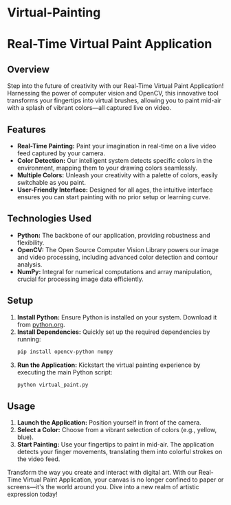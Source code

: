 # Virtual-Painting
# Real-Time Virtual Paint Application

## Overview
Step into the future of creativity with our Real-Time Virtual Paint Application! Harnessing the power of computer vision and OpenCV, this innovative tool transforms your fingertips into virtual brushes, allowing you to paint mid-air with a splash of vibrant colors—all captured live on video.

## Features
- **Real-Time Painting:** Paint your imagination in real-time on a live video feed captured by your camera.
- **Color Detection:** Our intelligent system detects specific colors in the environment, mapping them to your drawing colors seamlessly.
- **Multiple Colors:** Unleash your creativity with a palette of colors, easily switchable as you paint.
- **User-Friendly Interface:** Designed for all ages, the intuitive interface ensures you can start painting with no prior setup or learning curve.

## Technologies Used
- **Python:** The backbone of our application, providing robustness and flexibility.
- **OpenCV:** The Open Source Computer Vision Library powers our image and video processing, including advanced color detection and contour analysis.
- **NumPy:** Integral for numerical computations and array manipulation, crucial for processing image data efficiently.

## Setup
1. **Install Python:** Ensure Python is installed on your system. Download it from [python.org](https://www.python.org/).
2. **Install Dependencies:** Quickly set up the required dependencies by running:
    ```bash
    pip install opencv-python numpy
    ```
3. **Run the Application:** Kickstart the virtual painting experience by executing the main Python script:
    ```bash
    python virtual_paint.py
    ```

## Usage
1. **Launch the Application:** Position yourself in front of the camera.
2. **Select a Color:** Choose from a vibrant selection of colors (e.g., yellow, blue).
3. **Start Painting:** Use your fingertips to paint in mid-air. The application detects your finger movements, translating them into colorful strokes on the video feed.

Transform the way you create and interact with digital art. With our Real-Time Virtual Paint Application, your canvas is no longer confined to paper or screens—it's the world around you. Dive into a new realm of artistic expression today!
